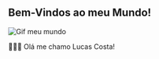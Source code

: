 ## Bem-Vindos ao meu Mundo!

![Gif meu mundo](https://media1.tenor.com/m/yOSypUmsmnwAAAAC/grinder-wl.gif)

🧑🏾‍💻 Olá me chamo Lucas Costa!
